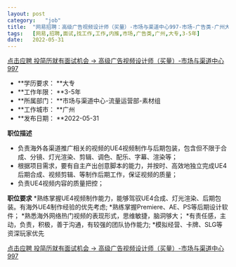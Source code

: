 ```yaml
---
layout:	post
category:	"job"
title:	"网易招聘：高级广告视频设计师（买量）-市场与渠道中心997-市场-广告类-广州大专3-5年"
tags:	[网易,招聘,面试,找工作,工作,内推,市场,广告类,广州,大专,3-5年]
date:	2022-05-31
---
```


[点击应聘 投简历就有面试机会 -> 高级广告视频设计师（买量）-市场与渠道中心997](http://mobile.bole.netease.com/bole/boleDetail?id=40100&employeeId=346f03c3cda5f04c&key=all)



- **学历要求： **大专
- **工作年限： **3-5年
- **所属部门： **市场与渠道中心-流量运营部-素材组
- **工作城市： **广州
- **发布日期： **2022-05-31



**职位描述**
* 负责海外各渠道推广相关的视频的UE4视频制作与后期包装，包含但不限于合成、分镜、灯光渲染、剪辑、调色、配乐、字幕、渲染等；
* 根据项目需求，要有自主产出创意脚本的能力，并按时、高效地独立完成UE4后期合成、视频剪辑、等制作后期工作，保证视频的质量；
* 负责UE4视频内容的质量把控；



**职位要求**
*熟练掌握UE4视频制作能力，能够驾驭UE4合成、灯光渲染、后期包装。有海外UE4制作经验的优先考虑;
*熟练掌握Premiere、AE、PS等后期设计软件；
*熟悉海外网络热门视频的表现形式，思维敏捷，脑洞够大；
*有责任感，主动，负责，积极，善于沟通，有较强的团队协作能力;
*模拟经营、卡牌、SLG等资深玩家优先



[点击应聘 投简历就有面试机会 -> 高级广告视频设计师（买量）-市场与渠道中心997](http://mobile.bole.netease.com/bole/boleDetail?id=40100&employeeId=346f03c3cda5f04c&key=all)